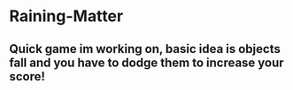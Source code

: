 # Raining-Matter
## Quick game im working on, basic idea is objects fall and you have to dodge them to increase your score!
